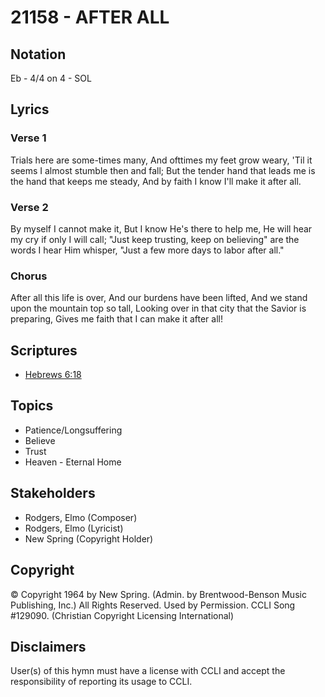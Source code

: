# 21158 - AFTER ALL

## Notation

Eb - 4/4 on 4 - SOL

## Lyrics

### Verse 1

Trials here are some-times many, And ofttimes my feet grow weary, 'Til it seems I almost stumble then and fall; But the tender hand that leads me is the hand that keeps me steady, And by faith I know I'll make it after all.

### Verse 2

By myself I cannot make it, But I know He's there to help me, He will hear my cry if only I will call; "Just keep trusting, keep on believing" are the words I hear Him whisper, "Just a few more days to labor after all."

### Chorus

After all this life is over, And our burdens have been lifted, And we stand upon the mountain top so tall, Looking over in that city that the Savior is preparing, Gives me faith that I can make it after all!


## Scriptures

- [Hebrews 6:18](https://www.biblegateway.com/passage/?search=Hebrews%206%3A18)

## Topics

- Patience/Longsuffering
- Believe
- Trust
- Heaven - Eternal Home

## Stakeholders

- Rodgers, Elmo (Composer)
- Rodgers, Elmo (Lyricist)
- New Spring (Copyright Holder)

## Copyright

© Copyright 1964 by New Spring. (Admin. by Brentwood-Benson Music Publishing, Inc.) All Rights Reserved. Used by Permission. CCLI Song #129090.
(Christian Copyright Licensing International)

## Disclaimers

User(s) of this hymn must have a license with CCLI and accept the responsibility of reporting its usage to CCLI.

